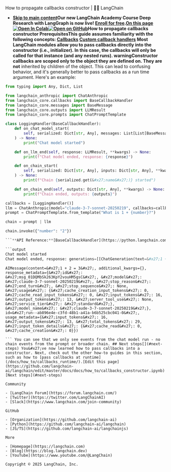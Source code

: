 How to propagate callbacks  constructor | 🦜️🔗 LangChain
- **[Skip to main content](#__docusaurus_skipToContent_fallback)Our new LangChain Academy Course Deep Research with LangGraph is now live! [Enroll for free](https://academy.langchain.com/courses/deep-research-with-langgraph/?utm_medium=internal&utm_source=docs&utm_campaign=q3-2025_deep-research-course_co).[On this page![Open In Colab ](https://colab.research.google.com/assets/colab-badge.svg)](https://colab.research.google.com/github/langchain-ai/langchain/blob/master/docs/docs/how_to/callbacks_constructor.ipynb)[![Open on GitHub ](https://img.shields.io/badge/Open%20on%20GitHub-grey?logo=github&logoColor=white)](https://github.com/langchain-ai/langchain/blob/master/docs/docs/how_to/callbacks_constructor.ipynb)How to propagate callbacks constructor PrerequisitesThis guide assumes familiarity with the following concepts: [Callbacks](/docs/concepts/callbacks/) [Custom callback handlers](/docs/how_to/custom_callbacks/) Most LangChain modules allow you to pass callbacks directly into the constructor (i.e., initializer). In this case, the callbacks will only be called for that instance (and any nested runs). warningConstructor callbacks are scoped only to the object they are defined on. They are not** inherited by children of the object. This can lead to confusing behavior, and it&#x27;s generally better to pass callbacks as a run time argument. Here&#x27;s an example:

```python
from typing import Any, Dict, List

from langchain_anthropic import ChatAnthropic
from langchain_core.callbacks import BaseCallbackHandler
from langchain_core.messages import BaseMessage
from langchain_core.outputs import LLMResult
from langchain_core.prompts import ChatPromptTemplate

class LoggingHandler(BaseCallbackHandler):
    def on_chat_model_start(
        self, serialized: Dict[str, Any], messages: List[List[BaseMessage]], **kwargs
    ) -> None:
        print("Chat model started")

    def on_llm_end(self, response: LLMResult, **kwargs) -> None:
        print(f"Chat model ended, response: {response}")

    def on_chain_start(
        self, serialized: Dict[str, Any], inputs: Dict[str, Any], **kwargs
    ) -> None:
        print(f"Chain {serialized.get(&#x27;name&#x27;)} started")

    def on_chain_end(self, outputs: Dict[str, Any], **kwargs) -> None:
        print(f"Chain ended, outputs: {outputs}")

callbacks = [LoggingHandler()]
llm = ChatAnthropic(model="claude-3-7-sonnet-20250219", callbacks=callbacks)
prompt = ChatPromptTemplate.from_template("What is 1 + {number}?")

chain = prompt | llm

chain.invoke({"number": "2"})

```**API Reference:**[BaseCallbackHandler](https://python.langchain.com/api_reference/core/callbacks/langchain_core.callbacks.base.BaseCallbackHandler.html) | [BaseMessage](https://python.langchain.com/api_reference/core/messages/langchain_core.messages.base.BaseMessage.html) | [LLMResult](https://python.langchain.com/api_reference/core/outputs/langchain_core.outputs.llm_result.LLMResult.html) | [ChatPromptTemplate](https://python.langchain.com/api_reference/core/prompts/langchain_core.prompts.chat.ChatPromptTemplate.html)

```output
Chat model started
Chat model ended, response: generations=[[ChatGeneration(text=&#x27;1 + 2 = 3&#x27;, message=AIMessage(content=&#x27;1 + 2 = 3&#x27;, additional_kwargs={}, response_metadata={&#x27;id&#x27;: &#x27;msg_01DQMbSk263KpY2vouHM5gsC&#x27;, &#x27;model&#x27;: &#x27;claude-3-7-sonnet-20250219&#x27;, &#x27;stop_reason&#x27;: &#x27;end_turn&#x27;, &#x27;stop_sequence&#x27;: None, &#x27;usage&#x27;: {&#x27;cache_creation_input_tokens&#x27;: 0, &#x27;cache_read_input_tokens&#x27;: 0, &#x27;input_tokens&#x27;: 16, &#x27;output_tokens&#x27;: 13, &#x27;server_tool_use&#x27;: None, &#x27;service_tier&#x27;: &#x27;standard&#x27;}, &#x27;model_name&#x27;: &#x27;claude-3-7-sonnet-20250219&#x27;}, id=&#x27;run--ab896e4e-c3fd-48b1-a41a-b6b525cbc041-0&#x27;, usage_metadata={&#x27;input_tokens&#x27;: 16, &#x27;output_tokens&#x27;: 13, &#x27;total_tokens&#x27;: 29, &#x27;input_token_details&#x27;: {&#x27;cache_read&#x27;: 0, &#x27;cache_creation&#x27;: 0}}))]] llm_output={&#x27;id&#x27;: &#x27;msg_01DQMbSk263KpY2vouHM5gsC&#x27;, &#x27;model&#x27;: &#x27;claude-3-7-sonnet-20250219&#x27;, &#x27;stop_reason&#x27;: &#x27;end_turn&#x27;, &#x27;stop_sequence&#x27;: None, &#x27;usage&#x27;: {&#x27;cache_creation_input_tokens&#x27;: 0, &#x27;cache_read_input_tokens&#x27;: 0, &#x27;input_tokens&#x27;: 16, &#x27;output_tokens&#x27;: 13, &#x27;server_tool_use&#x27;: None, &#x27;service_tier&#x27;: &#x27;standard&#x27;}, &#x27;model_name&#x27;: &#x27;claude-3-7-sonnet-20250219&#x27;} run=None type=&#x27;LLMResult&#x27;

```

```output
AIMessage(content=&#x27;1 + 2 = 3&#x27;, additional_kwargs={}, response_metadata={&#x27;id&#x27;: &#x27;msg_01DQMbSk263KpY2vouHM5gsC&#x27;, &#x27;model&#x27;: &#x27;claude-3-7-sonnet-20250219&#x27;, &#x27;stop_reason&#x27;: &#x27;end_turn&#x27;, &#x27;stop_sequence&#x27;: None, &#x27;usage&#x27;: {&#x27;cache_creation_input_tokens&#x27;: 0, &#x27;cache_read_input_tokens&#x27;: 0, &#x27;input_tokens&#x27;: 16, &#x27;output_tokens&#x27;: 13, &#x27;server_tool_use&#x27;: None, &#x27;service_tier&#x27;: &#x27;standard&#x27;}, &#x27;model_name&#x27;: &#x27;claude-3-7-sonnet-20250219&#x27;}, id=&#x27;run--ab896e4e-c3fd-48b1-a41a-b6b525cbc041-0&#x27;, usage_metadata={&#x27;input_tokens&#x27;: 16, &#x27;output_tokens&#x27;: 13, &#x27;total_tokens&#x27;: 29, &#x27;input_token_details&#x27;: {&#x27;cache_read&#x27;: 0, &#x27;cache_creation&#x27;: 0}})

``` You can see that we only see events from the chat model run - no chain events from the prompt or broader chain. ## Next steps[​](#next-steps) You&#x27;ve now learned how to pass callbacks into a constructor. Next, check out the other how-to guides in this section, such as how to [pass callbacks at runtime](/docs/how_to/callbacks_runtime/).[Edit this page](https://github.com/langchain-ai/langchain/edit/master/docs/docs/how_to/callbacks_constructor.ipynb)[Next steps](#next-steps)

Community

- [LangChain Forum](https://forum.langchain.com/)
- [Twitter](https://twitter.com/LangChainAI)
- [Slack](https://www.langchain.com/join-community)

GitHub

- [Organization](https://github.com/langchain-ai)
- [Python](https://github.com/langchain-ai/langchain)
- [JS/TS](https://github.com/langchain-ai/langchainjs)

More

- [Homepage](https://langchain.com)
- [Blog](https://blog.langchain.dev)
- [YouTube](https://www.youtube.com/@LangChain)

Copyright © 2025 LangChain, Inc.